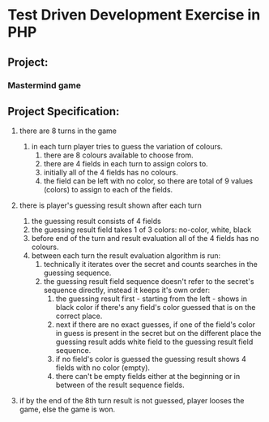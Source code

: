 
# Test Driven Development Exercise in PHP
## Project:
### Mastermind game
## Project Specification:
1. there are 8 turns in the game
   1. in each turn player tries to guess the variation of colours.
      1. there are 8 colours available to choose from.
      2. there are 4 fields in each turn to assign colors to.
      3. initially all of the 4 fields has no colours.
      4. the field can be left with no color, so there are total of 9 values (colors) to assign to each of the fields.

2. there is player's guessing result shown after each turn
   1. the guessing result consists of 4 fields
   2. the guessing result field takes 1 of 3 colors: no-color, white, black
   3. before end of the turn and result evaluation all of the 4 fields has no colours.
   4. between each turn the result evaluation algorithm is run:
      1. technically it iterates over the secret and counts searches in the guessing sequence. 
      2. the guessing result field sequence doesn't refer to the secret's sequence directly, instead it keeps it's own order:
         1. the guessing result first - starting from the left - shows in black color if there's any field's color guessed that is on the correct place. 
         2. next if there are no exact guesses, if one of the field's color in guess is present in the secret but on the different place the guessing result adds white field to the guessing result field sequence.
         3. if no field's color is guessed the guessing result shows 4 fields with no color (empty).
         4. there can't be empty fields either at the beginning or in between of the result sequence fields.
3. if by the end of the 8th turn result is not guessed, player looses the game, else the game is won.


